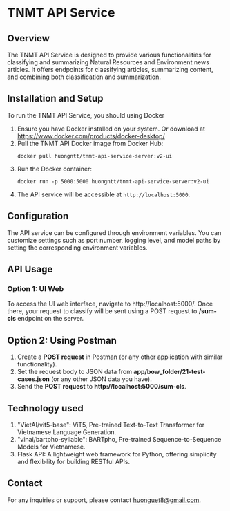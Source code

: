 # TNMT API Service

## Overview
The TNMT API Service is designed to provide various functionalities for classifying and summarizing Natural Resources and Environment news articles. It offers endpoints for classifying articles, summarizing content, and combining both classification and summarization.

## Installation and Setup
To run the TNMT API Service, you should using Docker

1. Ensure you have Docker installed on your system.
    Or download at https://www.docker.com/products/docker-desktop/
2. Pull the TNMT API Docker image from Docker Hub:
    ```
    docker pull huongntt/tnmt-api-service-server:v2-ui
    ```
3. Run the Docker container:
    ```
    docker run -p 5000:5000 huongntt/tnmt-api-service-server:v2-ui
    ```
4. The API service will be accessible at `http://localhost:5000`.


## Configuration
The API service can be configured through environment variables. You can customize settings such as port number, logging level, and model paths by setting the corresponding environment variables.

## API Usage 
### Option 1: UI Web 
To access the UI web interface, navigate to http://localhost:5000/. Once there, your request to classify will be sent using a POST request to **/sum-cls** endpoint on the server.

## Option 2: Using Postman
1. Create a **POST request** in Postman (or any other application with similar functionality).
2. Set the request body to JSON data from **app/bow_folder/21-test-cases.json** (or any other JSON data you have).
3. Send the **POST request** to **http://localhost:5000/sum-cls**.

## Technology used
1. "VietAI/vit5-base": ViT5, Pre-trained Text-to-Text Transformer for Vietnamese Language Generation.
2. "vinai/bartpho-syllable": BARTpho, Pre-trained Sequence-to-Sequence Models for Vietnamese.
3. Flask API: A lightweight web framework for Python, offering simplicity and flexibility for building RESTful APIs.

## Contact
For any inquiries or support, please contact [huonguet8@gmail.com](mailto:huonguet8@gmail.com).
